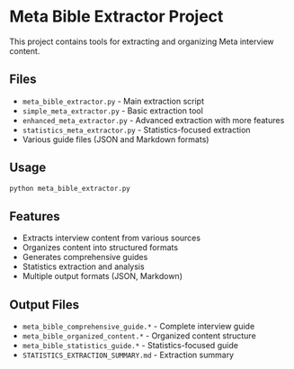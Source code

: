 # Meta Bible Extractor Project

This project contains tools for extracting and organizing Meta interview content.

## Files

- `meta_bible_extractor.py` - Main extraction script
- `simple_meta_extractor.py` - Basic extraction tool
- `enhanced_meta_extractor.py` - Advanced extraction with more features
- `statistics_meta_extractor.py` - Statistics-focused extraction
- Various guide files (JSON and Markdown formats)

## Usage

```bash
python meta_bible_extractor.py
```

## Features

- Extracts interview content from various sources
- Organizes content into structured formats
- Generates comprehensive guides
- Statistics extraction and analysis
- Multiple output formats (JSON, Markdown)

## Output Files

- `meta_bible_comprehensive_guide.*` - Complete interview guide
- `meta_bible_organized_content.*` - Organized content structure
- `meta_bible_statistics_guide.*` - Statistics-focused guide
- `STATISTICS_EXTRACTION_SUMMARY.md` - Extraction summary


